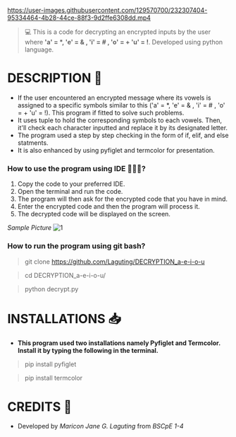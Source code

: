 https://user-images.githubusercontent.com/129570700/232307404-95334464-4b28-44ce-88f3-9d2ffe6308dd.mp4
>💻 This is a code for decrypting an encrypted inputs by the user where **'a' = *, 'e' = & , 'i' = # , 'o' = + 'u' = !**. Developed using python language.

# DESCRIPTION 📝
 - If the user encountered an encrypted message where its vowels is assigned to a specific symbols similar to this ('a' = *, 'e' = & , 'i' = # , 'o' = + 'u' = !). This program if fitted to solve such problems. 
 - It uses tuple to hold the corresponding symbols to each vowels. Then, it'll check each character inputted and replace it by its designated letter.
 - The program used a step by step checking in the form of if, elif, and else statments.
 - It is also enhanced by using pyfiglet and termcolor for presentation.
 
 ### How to use the program using IDE 👩🏽‍💻?
 1. Copy the code to your preferred IDE.
 2. Open the terminal and run the code.
 3. The program will then ask for the encrypted code that you have in mind.
 4. Enter the encrypted code and then the program will process it.
 5. The decrypted code will be displayed on the screen.
 
  *Sample Picture*
![1](https://user-images.githubusercontent.com/129570700/232307535-3285c7b1-0604-4b40-9894-3b4b54526f54.PNG) 
 
 ### How to run the program using git bash?
 > git clone https://github.com/Laguting/DECRYPTION_a-e-i-o-u
 
 > cd DECRYPTION_a-e-i-o-u/
 
 > python decrypt.py
 
 # INSTALLATIONS 📥
 - **This program used two installations namely Pyfiglet and Termcolor. Install it by typing the following in the terminal.**
> pip install pyfiglet

> pip install termcolor

 # CREDITS 👩
 - Developed by *Maricon Jane G. Laguting* from *BSCpE 1-4*
 
